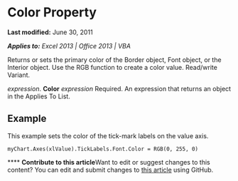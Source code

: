 
# Color Property

 **Last modified:** June 30, 2011

 _**Applies to:** Excel 2013 | Office 2013 | VBA_

Returns or sets the primary color of the Border object, Font object, or the Interior object. Use the RGB function to create a color value. Read/write Variant.

 _expression_. **Color**
 _expression_ Required. An expression that returns an object in the Applies To List.

## Example

This example sets the color of the tick-mark labels on the value axis.


```
myChart.Axes(xlValue).TickLabels.Font.Color = RGB(0, 255, 0)
```


****   **Contribute to this article**Want to edit or suggest changes to this content? You can edit and submit changes to  [this article](https://github.com/jhershey00/VBA_Excel_Test/OpenXMLCon/articles/ef81e12e-1cf7-4935-e2ea-975cc8252d53.md) using GitHub.

